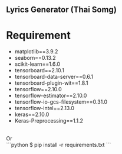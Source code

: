 ## Lyrics Generator (Thai Somg)<br>
# Requirement<br>
  * matplotlib==3.9.2
  * seaborn==0.13.2
  * scikit-learn==1.6.0
  * tensorboard==2.10.1
  * tensorboard-data-server==0.6.1
  * tensorboard-plugin-wit==1.8.1
  * tensorflow==2.10.0
  * tensorflow-estimator==2.10.0
  * tensorflow-io-gcs-filesystem==0.31.0
  * tensorflow-intel==2.13.0
  * keras==2.10.0
  * Keras-Preprocessing==1.1.2
<br>
  Or
 <br>
  ```python
  $ pip install -r requirements.txt
  ```
<br>
